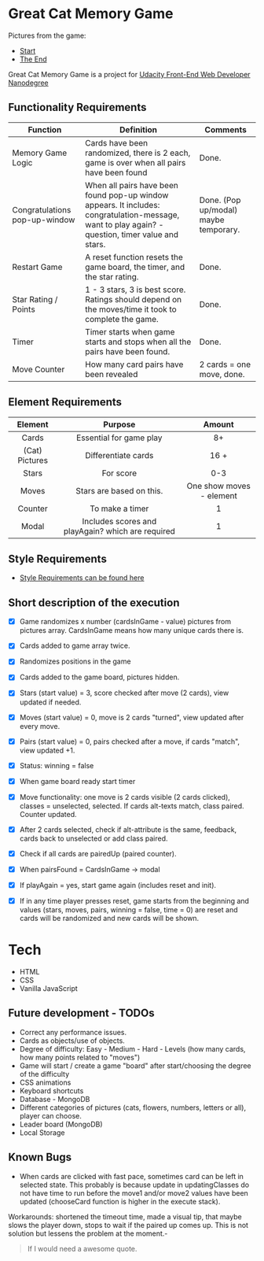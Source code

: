 # Great Cat Memory Game

Pictures from the game:
- [Start](https://github.com/winterroad/Memory-Game/blob/master/img/memoryGameScreenshot01.png)
- [The End](https://github.com/winterroad/Memory-Game/blob/master/img/memoryGameScreenshot03.png)

Great Cat Memory Game is a project for [Udacity Front-End Web Developer Nanodegree](https://eu.udacity.com/course/front-end-web-developer-nanodegree--nd001)

## Functionality Requirements

| Function     | Definition     |  Comments|
| ------------- |-------------| -----|
| Memory Game Logic   | Cards have been randomized, there is 2 each, game is over when all pairs have been found | Done. |
| Congratulations pop-up-window    | When all pairs have been found pop-up window appears. It includes: congratulation-message, want to play again? - question, timer value and stars.      | Done. (Pop up/modal) maybe temporary.  |
| Restart Game | A reset function resets the game board, the timer, and the star rating.    |  Done.  |
| Star Rating / Points | 1 - 3 stars, 3 is best score. Ratings should depend on the moves/time it took to complete the game.      |  Done.  |
| Timer | Timer starts when game starts and stops when all the pairs have been found.    |   Done. |
| Move Counter | How many card pairs have been revealed   |    2 cards = one move, done. |


## Element Requirements

| Element    | Purpose     |  Amount|
|:-------------:|:-------------:| :-----:|
| Cards   | Essential for game play  | 8+ |
| (Cat) Pictures      | Differentiate cards  |  16 + |
| Stars | For score    |    0-3 |
| Moves | Stars are based on this.    |  One show moves - element   |
| Counter | To make a timer    |    1  |
| Modal | Includes scores and playAgain? which are required    |   1 |

## Style Requirements

- [Style Requirements can be found here](http://udacity.github.io/frontend-nanodegree-styleguide/index.html)

## Short description of the execution

* [X] Game randomizes x number (cardsInGame - value) pictures from pictures array. CardsInGame means how many unique cards there is.
* [X] Cards added to game array twice.
* [X] Randomizes positions in the game
* [X] Cards added to the game board, pictures hidden.
* [X] Stars (start value) = 3, score checked after move (2 cards), view updated if needed.
* [X] Moves (start value) = 0, move is 2 cards "turned", view updated after every move.
* [X] Pairs (start value) = 0, pairs checked after a move, if cards "match", view updated +1.
* [X] Status: winning = false
* [X] When game board ready start timer
* [X] Move functionality: one move is 2 cards visible (2 cards clicked), classes = unselected, selected. If cards alt-texts match, class  paired. Counter updated.
* [X] After 2 cards selected, check if alt-attribute is the same, feedback, cards back to unselected or add class paired.
* [X] Check if all cards are pairedUp (paired counter).
* [X] When pairsFound = CardsInGame -> modal
* [X] If playAgain = yes, start game again (includes reset and init).
* [X] If in any time player presses reset, game starts from the beginning and values (stars, moves, pairs, winning = false, time = 0) are reset and cards will be randomized and new cards will be shown.


# Tech

- HTML
- CSS
- Vanilla JavaScript

## Future development - TODOs

- Correct any performance issues.
- Cards as objects/use of objects.
- Degree of difficulty: Easy - Medium - Hard - Levels (how many cards, how many points related to "moves")
- Game will start / create a game "board" after start/choosing the degree of the difficulty
- CSS animations
- Keyboard shortcuts
- Database - MongoDB
- Different categories of pictures (cats, flowers, numbers, letters or all), player can choose.
- Leader board (MongoDB)
- Local Storage


## Known Bugs

- When cards are clicked with fast pace, sometimes card can be left in selected state. This probably is because update in updatingClasses
do not have time to run before the move1 and/or move2 values have been updated (chooseCard function is higher in the execute stack).

Workarounds: shortened the timeout time, made a visual tip, that maybe slows the player down, stops to wait if the paired up comes up. This is not solution but lessens the problem at the moment.-

> If I would need a
> awesome quote.
